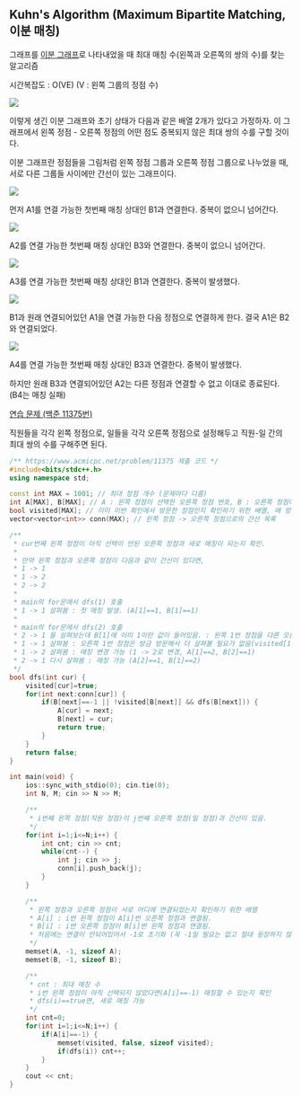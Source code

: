 ## Kuhn's Algorithm (Maximum Bipartite Matching, 이분 매칭)

그래프를 [이분 그래프](https://ko.wikipedia.org/wiki/%EC%9D%B4%EB%B6%84_%EA%B7%B8%EB%9E%98%ED%94%84)로 나타내었을 때 최대 매칭 수(왼쪽과 오른쪽의 쌍의 수)를 찾는 알고리즘

시간복잡도 : O(VE) (V : 왼쪽 그룹의 정점 수)

![](https://github.com/user-attachments/assets/22f0f71c-b5b1-4f0c-90e0-565170d61714)

이렇게 생긴 이분 그래프와 초기 상태가 다음과 같은 배열 2개가 있다고 가정하자. 이 그래프에서 왼쪽 정점 - 오른쪽 정점의 어떤 점도 중복되지 않은 최대 쌍의 수를 구할 것이다.

이분 그래프란 정점들을 그림처럼 왼쪽 정점 그룹과 오른쪽 정점 그룹으로 나누었을 때, 서로 다른 그룹들 사이에만 간선이 있는 그래프이다.

![](https://github.com/user-attachments/assets/64fa9a91-c479-43fd-91a8-01d0147d19a3)

먼저 A1를 연결 가능한 첫번째 매칭 상대인 B1과 연결한다. 중복이 없으니 넘어간다.

![](https://github.com/user-attachments/assets/e797957b-fcdc-4bbd-9e08-cdf69a2571e8)

A2를 연결 가능한 첫번째 매칭 상대인 B3와 연결한다. 중복이 없으니 넘어간다.

![](https://github.com/user-attachments/assets/3656594b-fc8d-44a3-bdf9-05d81dab8e7b)

A3를 연결 가능한 첫번째 매칭 상대인 B1과 연결한다. 중복이 발생했다.

![](https://github.com/user-attachments/assets/f061def3-b7c5-46ba-ad35-2ad6faeaa7d7)

B1과 원래 연결되어있던 A1을 연결 가능한 다음 정점으로 연결하게 한다. 결국 A1은 B2와 연결되었다.

![](https://github.com/user-attachments/assets/9deda089-4d71-4ba0-b037-a5bf49204326)

A4를 연결 가능한 첫번째 매칭 상대인 B3과 연결한다. 중복이 발생했다.

하지만 원래 B3과 연결되어있던 A2는 다른 정점과 연결할 수 없고 이대로 종료된다. (B4는 매칭 실패)

[연습 문제 (백준 11375번)](https://www.acmicpc.net/problem/11375)

직원들을 각각 왼쪽 정점으로, 일들을 각각 오른쪽 정점으로 설정해두고 직원-일 간의 최대 쌍의 수를 구해주면 된다.

``` c++
/** https://www.acmicpc.net/problem/11375 제출 코드 */
#include<bits/stdc++.h>
using namespace std;

const int MAX = 1001; // 최대 정점 개수 (문제마다 다름)
int A[MAX], B[MAX]; // A : 왼쪽 정점이 선택한 오른쪽 정점 번호, B : 오른쪽 정점이 선택한 왼쪽 정점 번호, 맨 처음에 -1로 한번 초기화
bool visited[MAX]; // 이미 이번 확인에서 방문한 정점인지 확인하기 위한 배열, 매 방문마다 false로 초기화
vector<vector<int>> conn(MAX); // 왼쪽 정점 -> 오른쪽 정점으로의 간선 목록

/**
 * cur번째 왼쪽 정점이 아직 선택이 안된 오른쪽 정점과 새로 매칭이 되는지 확인.
 * 
 * 만약 왼쪽 정점과 오른쪽 정점이 다음과 같이 간선이 있다면,
 * 1 -> 1
 * 1 -> 2
 * 2 -> 2
 * 
 * main의 for문에서 dfs(1) 호출
 * 1 -> 1 살펴봄 : 첫 매칭 발생. (A[1]==1, B[1]==1)
 * 
 * main의 for문에서 dfs(2) 호출
 * 2 -> 1 을 살펴보는데 B[1]에 이미 1이란 값이 들어있음. : 왼쪽 1번 정점을 다른 오른쪽 정점과 매칭할 수 있는지 확인
 * 1 -> 1 살펴봄 : 오른쪽 1번 정점은 방금 방문해서 더 살펴볼 필요가 없음(visited[1]==true)
 * 1 -> 2 살펴봄 : 매칭 변경 가능 (1 -> 2로 변경, A[1]==2, B[2]==1)
 * 2 -> 1 다시 살펴봄 : 매칭 가능 (A[2]==1, B[1]==2)
 */
bool dfs(int cur) {
    visited[cur]=true;
    for(int next:conn[cur]) {
        if(B[next]==-1 || !visited[B[next]] && dfs(B[next])) {
            A[cur] = next;
            B[next] = cur;
            return true;
        }
    }
    return false;
}

int main(void) {
    ios::sync_with_stdio(0); cin.tie(0);
    int N, M; cin >> N >> M;

    /** 
     * i번째 왼쪽 정점(직원 정점)이 j번째 오른쪽 정점(일 정점)과 간선이 있음.
     */
    for(int i=1;i<=N;i++) {
        int cnt; cin >> cnt;
        while(cnt--) {
            int j; cin >> j;
            conn[i].push_back(j);
        }
    }

    /** 
     * 왼쪽 정점과 오른쪽 정점이 서로 어디에 연결되었는지 확인하기 위한 배열
     * A[i] : i번 왼쪽 정점이 A[i]번 오른쪽 정점과 연결됨.
     * B[i] : i번 오른쪽 정점이 B[i]번 왼쪽 정점과 연결됨.
     * 처음에는 연결이 안되어있어서 -1로 초기화 (꼭 -1일 필요는 없고 절대 등장하지 않은 편한 숫자로 초기화하면 됨)
     */
    memset(A, -1, sizeof A);
    memset(B, -1, sizeof B);

    /** 
     * cnt : 최대 매칭 수
     * i번 왼쪽 정점이 아직 선택되지 않았다면(A[i]==-1) 매칭할 수 있는지 확인
     * dfs(i)==true면, 새로 매칭 가능
     */
    int cnt=0;
    for(int i=1;i<=N;i++) {
        if(A[i]==-1) {
            memset(visited, false, sizeof visited);
            if(dfs(i)) cnt++;
        }
    }
    cout << cnt;
}
```
